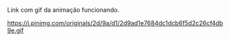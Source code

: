 Link com gif da animação funcionando.

https://i.pinimg.com/originals/2d/9a/d1/2d9ad1e7684dc1dcb6f5d2c26cf4db9e.gif
